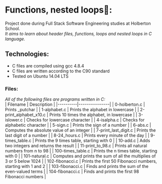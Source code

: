# Functions, nested loops🎊:  
Project done during Full Stack Software Engineering studies at Holberton School.  
_It aims to learn about header files, functions, loops and nested loops in C language._ 
## Technologies:
* C files are compiled using gcc 4.8.4
* C files are written according to the C90 standard
* Tested on Ubuntu 14.04 LTS  
### Files:  
*All of the following files are programs written in C:*  
| Filename |	Description |
|----------|----------------|
| 0-holberton.c |	Prints  _putchar |
| 1-alphabet.c |	Prints the alphabet in lowercase |
| 2-print_alphabet_x10.c |	Prints 10 times the alphabet, in lowercase |
| 3-islower.c |	Checks for lowercase character |
| 4-isalpha.c |	Checks for alphabetic character |
| 5-sign.c |	Prints the sign of a number |
| 6-abs.c |	Computes the absolute value of an integer |
| 7-print_last_digit.c |	Prints the last digit of a number |
| 8-24_hours.c |	Prints every minute of the day |
| 9-times_table.c |	Prints the 9 times table, starting with 0 |
| 10-add.c |	Adds two integers and returns the result |
| 11-print_to_98.c |	Prints all natural numbers from n to 98 |
| 100-times_table.c |	Prints the n times table, starting with 0 |
| 101-natural.c |	Computes and prints the sum of all the multiplies of 3 or 5 below 1024 |
| 102-fibonacci.c |	Prints the first 50 Fibonacci numbers, starting with 1 and 2 |
| 103-fibonacci.c |	Finds and prints the sum of the even-valued terms |
| 104-fibonacci.c |	Finds and prints the first 98 Fibonacci numbers |
